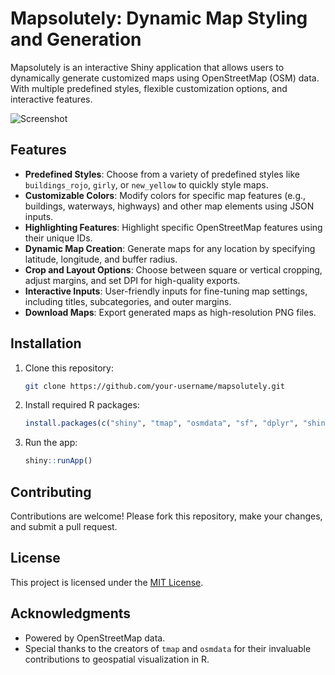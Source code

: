 # Mapsolutely: Dynamic Map Styling and Generation

Mapsolutely is an interactive Shiny application that allows users to dynamically generate customized maps using OpenStreetMap (OSM) data. With multiple predefined styles, flexible customization options, and interactive features.

![Screenshot](screenshot.png)  

## Features

- **Predefined Styles**: Choose from a variety of predefined styles like `buildings_rojo`, `girly`, or `new_yellow` to quickly style maps.
- **Customizable Colors**: Modify colors for specific map features (e.g., buildings, waterways, highways) and other map elements using JSON inputs.
- **Highlighting Features**: Highlight specific OpenStreetMap features using their unique IDs.
- **Dynamic Map Creation**: Generate maps for any location by specifying latitude, longitude, and buffer radius.
- **Crop and Layout Options**: Choose between square or vertical cropping, adjust margins, and set DPI for high-quality exports.
- **Interactive Inputs**: User-friendly inputs for fine-tuning map settings, including titles, subcategories, and outer margins.
- **Download Maps**: Export generated maps as high-resolution PNG files.

## Installation

1. Clone this repository:
   ```bash
   git clone https://github.com/your-username/mapsolutely.git
   ```
2. Install required R packages:
   ```R
   install.packages(c("shiny", "tmap", "osmdata", "sf", "dplyr", "shinyWidgets", "shinyjs"))
   ```
3. Run the app:
   ```R
   shiny::runApp()
   ```

## Contributing

Contributions are welcome! Please fork this repository, make your changes, and submit a pull request.

## License

This project is licensed under the [MIT License](LICENSE).

## Acknowledgments

- Powered by OpenStreetMap data.
- Special thanks to the creators of `tmap` and `osmdata` for their invaluable contributions to geospatial visualization in R.
